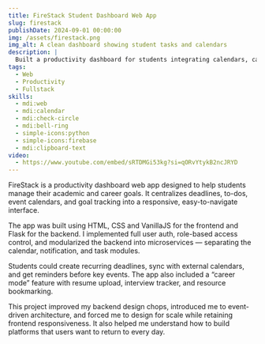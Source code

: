 ```yaml
---
title: FireStack Student Dashboard Web App
slug: firestack
publishDate: 2024-09-01 00:00:00
img: /assets/firestack.png
img_alt: A clean dashboard showing student tasks and calendars
description: |
  Built a productivity dashboard for students integrating calendars, career tools, and assignment tracking into a centralized platform.
tags:
  - Web
  - Productivity
  - Fullstack
skills:
  - mdi:web
  - mdi:calendar
  - mdi:check-circle
  - mdi:bell-ring
  - simple-icons:python
  - simple-icons:firebase
  - mdi:clipboard-text
video:
  - https://www.youtube.com/embed/sRTDMGi53kg?si=qORvYtykB2ncJRYD
---
```


FireStack is a productivity dashboard web app designed to help students manage their academic and career goals. It centralizes deadlines, to-dos, event calendars, and goal tracking into a responsive, easy-to-navigate interface.

The app was built using HTML, CSS and VanillaJS for the frontend and Flask for the backend. I implemented full user auth, role-based access control, and modularized the backend into microservices — separating the calendar, notification, and task modules.

Students could create recurring deadlines, sync with external calendars, and get reminders before key events. The app also included a “career mode” feature with resume upload, interview tracker, and resource bookmarking.

This project improved my backend design chops, introduced me to event-driven architecture, and forced me to design for scale while retaining frontend responsiveness. It also helped me understand how to build platforms that users want to return to every day.
